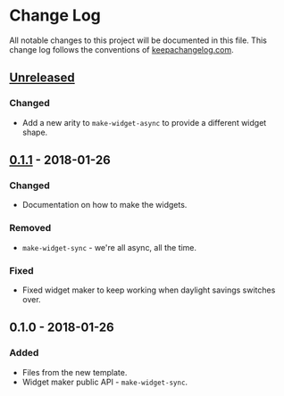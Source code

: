 # Change Log
All notable changes to this project will be documented in this file. This change log follows the conventions of [keepachangelog.com](http://keepachangelog.com/).

## [Unreleased]
### Changed
- Add a new arity to `make-widget-async` to provide a different widget shape.

## [0.1.1] - 2018-01-26
### Changed
- Documentation on how to make the widgets.

### Removed
- `make-widget-sync` - we're all async, all the time.

### Fixed
- Fixed widget maker to keep working when daylight savings switches over.

## 0.1.0 - 2018-01-26
### Added
- Files from the new template.
- Widget maker public API - `make-widget-sync`.

[Unreleased]: https://github.com/your-name/wasm-in-clojure/compare/0.1.1...HEAD
[0.1.1]: https://github.com/your-name/wasm-in-clojure/compare/0.1.0...0.1.1
